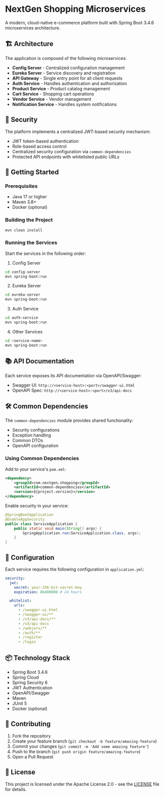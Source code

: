 # NextGen Shopping Microservices

A modern, cloud-native e-commerce platform built with Spring Boot 3.4.6 microservices architecture.

## 🏗️ Architecture

The application is composed of the following microservices:

- **Config Server** - Centralized configuration management
- **Eureka Server** - Service discovery and registration
- **API Gateway** - Single entry point for all client requests
- **Auth Service** - Handles authentication and authorization
- **Product Service** - Product catalog management
- **Cart Service** - Shopping cart operations
- **Vendor Service** - Vendor management
- **Notification Service** - Handles system notifications

## 🔐 Security

The platform implements a centralized JWT-based security mechanism:

- JWT token-based authentication
- Role-based access control
- Centralized security configuration via `common-dependencies`
- Protected API endpoints with whitelisted public URLs

## 🚀 Getting Started

### Prerequisites

- Java 17 or higher
- Maven 3.8+
- Docker (optional)

### Building the Project

```bash
mvn clean install
```

### Running the Services

Start the services in the following order:

1. Config Server
```bash
cd config-server
mvn spring-boot:run
```

2. Eureka Server
```bash
cd eureka-server
mvn spring-boot:run
```

3. Auth Service
```bash
cd auth-service
mvn spring-boot:run
```

4. Other Services
```bash
cd <service-name>
mvn spring-boot:run
```

## 📚 API Documentation

Each service exposes its API documentation via OpenAPI/Swagger:

- Swagger UI: `http://<service-host>:<port>/swagger-ui.html`
- OpenAPI Spec: `http://<service-host>:<port>/v3/api-docs`

## 🛠️ Common Dependencies

The `common-dependencies` module provides shared functionality:

- Security configurations
- Exception handling
- Common DTOs
- OpenAPI configuration

### Using Common Dependencies

Add to your service's `pom.xml`:

```xml
<dependency>
    <groupId>com.nextgen.shopping</groupId>
    <artifactId>common-dependencies</artifactId>
    <version>${project.version}</version>
</dependency>
```

Enable security in your service:

```java
@SpringBootApplication
@EnableAppSecurity
public class ServiceApplication {
    public static void main(String[] args) {
        SpringApplication.run(ServiceApplication.class, args);
    }
}
```

## 🔧 Configuration

Each service requires the following configuration in `application.yml`:

```yaml
security:
  jwt:
    secret: your-256-bit-secret-key
    expiration: 86400000 # 24 hours

  whitelist:
    urls:
      - /swagger-ui.html
      - /swagger-ui/**
      - /v3/api-docs/**
      - /v3/api-docs
      - /webjars/**
      - /auth/**
      - /register
      - /login
```

## 📦 Technology Stack

- Spring Boot 3.4.6
- Spring Cloud
- Spring Security 6
- JWT Authentication
- OpenAPI/Swagger
- Maven
- JUnit 5
- Docker (optional)

## 🤝 Contributing

1. Fork the repository
2. Create your feature branch (`git checkout -b feature/amazing-feature`)
3. Commit your changes (`git commit -m 'Add some amazing feature'`)
4. Push to the branch (`git push origin feature/amazing-feature`)
5. Open a Pull Request

## 📝 License

This project is licensed under the Apache License 2.0 - see the [LICENSE](LICENSE) file for details. 